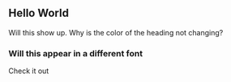 ## Hello World

Will this show up. Why is the color of the heading not changing?

### Will this appear in a different font

Check it out